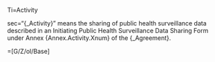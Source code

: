 Ti=Activity

sec=“{_Activity}” means the sharing of public health surveillance data described in an Initiating Public Health Surveillance Data Sharing Form under Annex {Annex.Activity.Xnum} of the {_Agreement}.

=[G/Z/ol/Base]